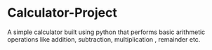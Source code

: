 # Calculator-Project
A simple calculator built using python that performs basic arithmetic operations like addition, subtraction, multiplication , remainder etc.
